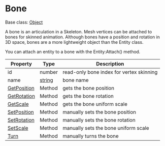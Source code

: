 # Bone

Base class: [Object](Object.md)

A bone is an articulation in a Skeleton. Mesh vertices can be attached to bones for skinned animation. Although bones have a position and rotation in 3D space, bones are a more lightweight object than the Entity class.

You can attach an entity to a bone with the Entity:Attach() method.

| Property | Type | Description |
|---|---|---|
| id | number | read-only bone index for vertex skinning |
| name | [string](https://www.lua.org/manual/5.4/manual.html#6.4) | bone name |
| [GetPosition](Bone_GetPosition.md) | Method | gets the bone position |
| [GetRotation](Bone_GetRotation.md) | Method | gets the bone rotation |
| [GetScale](Bone_GetScale.md) | Method | gets the bone uniform scale |
| [SetPosition](Bone_SetPosition.md) | Method | manually sets the bone position |
| [SetRotation](Bone_SetRotation.md) | Method | manually sets the bone rotation |
| [SetScale](Bone_SetScale.md) | Method | manually sets the bone uniform scale |
| [Turn](Bone_Turn.md) | Method | manually turns the bone |
